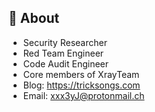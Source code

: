 ## 🚀 About

- Security Researcher
- Red Team Engineer
- Code Audit Engineer
- Core members of XrayTeam 
- Blog: https://tricksongs.com
- Email: xxx3yJ@protonmail.ch
